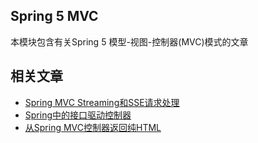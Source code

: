 ## Spring 5 MVC

本模块包含有关Spring 5 模型-视图-控制器(MVC)模式的文章

## 相关文章

+ [Spring MVC Streaming和SSE请求处理](docs/SpringMVC-Streaming和SSE请求处理.md)
+ [Spring中的接口驱动控制器](docs/Spring中的接口驱动控制器.md)
+ [从Spring MVC控制器返回纯HTML](docs/从SpringMVC控制器返回纯HTML.md)